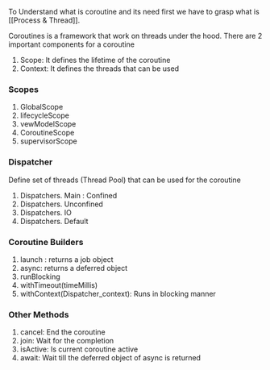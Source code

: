 To Understand what is coroutine and its need first we have to grasp what is [[Process & Thread]].

Coroutines is a framework that work on threads under the hood. There are 2 important components for a coroutine 
1. Scope: It defines the lifetime of the coroutine
2. Context: It defines the threads that can be used
### Scopes
1. GlobalScope
2. lifecycleScope
3. vewModelScope
4. CoroutineScope
5. supervisorScope
### Dispatcher
Define set of threads (Thread Pool) that can be used for the coroutine
1. Dispatchers. Main : Confined
2. Dispatchers. Unconfined
3. Dispatchers. IO
4. Dispatchers. Default
### Coroutine Builders
1. launch : returns a job object
2. async: returns a deferred object
3. runBlocking
4. withTimeout(timeMillis)
5. withContext(Dispatcher_context): Runs in blocking manner 
### Other Methods
1. cancel: End the coroutine 
2. join: Wait for the completion
3. isActive: Is current coroutine active
4. await: Wait till the deferred object of async is returned 

